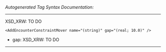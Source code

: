 _Autogenerated Tag Syntax Documentation:_

---
XSD_XRW: TO DO

```
<AddEncounterConstraintMover name="(string)" gap="(real; 10.0)" />
```

-   gap: XSD_XRW: TO DO

---
